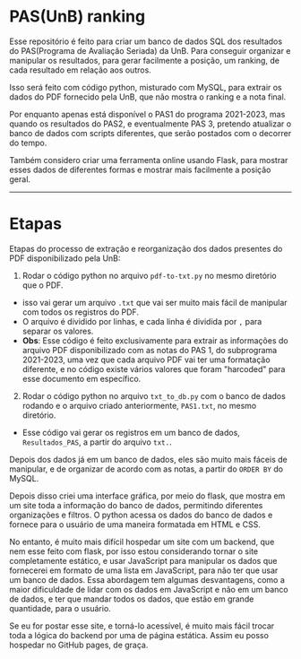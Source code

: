 # PAS(UnB) ranking
 Esse repositório é feito para criar um banco de dados SQL dos resultados do PAS(Programa de Avaliação Seriada) da UnB.
Para conseguir organizar e manipular os resultados,
 para gerar facilmente a posição, um ranking, de cada resultado em relação aos outros.

Isso será feito com código python, misturado com MySQL, para extrair os dados do PDF fornecido pela UnB, 
que não mostra o ranking e a nota final.

Por enquanto apenas está disponível o PAS1 do programa 2021-2023, mas quando os resultados do PAS2, e eventualmente
PAS 3, pretendo atualizar o banco de dados com scripts diferentes, que serão postados com o decorrer do tempo.

Também considero criar uma ferramenta online usando Flask, para mostrar esses dados de diferentes formas e
mostrar mais facilmente a posição geral.

---
# Etapas

Etapas do processo de extração e reorganização dos dados presentes do PDF disponibilizado pela UnB:

1. Rodar o código python no arquivo `pdf-to-txt.py` no mesmo diretório que o PDF.

- isso vai gerar um arquivo `.txt` que vai ser muito mais fácil de manipular com todos os registros do PDF.
- O arquivo é dividido por linhas, e cada linha é dividida por `,` para separar os valores.
- __Obs__: Esse código é feito exclusivamente para extrair as informações do arquivo PDF disponibilizado com as notas
do PAS 1, do subprograma 2021-2023, uma vez que cada arquivo PDF vai ter uma formatação diferente, e no código existe
vários valores que foram "harcoded" para esse documento em específico.

2. Rodar o código python no arquivo `txt_to_db.py` com o banco de dados rodando e o arquivo criado anteriormente,
 `PAS1.txt`, no mesmo diretório.
- Esse código vai gerar os registros em um banco de dados, `Resultados_PAS`, a partir do arquivo `txt.`.

Depois dos dados já em um banco de dados, eles são muito mais fáceis de manipular, e de organizar de acordo com as 
notas, a partir do `ORDER BY` do MySQL.

Depois disso criei uma interface gráfica, por meio do flask, que mostra em um site toda a informação do banco de dados, 
permitindo diferentes organizações e filtros. O python acessa os dados do banco de dados e fornece para o usuário de 
uma maneira formatada em HTML e CSS.

No entanto, é muito mais difícil hospedar um site com um backend, que nem esse feito com flask, por isso estou 
considerando tornar o site completamente estático, e usar JavaScript para manipular os dados que fornecerei em formato 
de uma lista em JavaScript, para não ter que usar um banco de dados. Essa abordagem tem algumas desvantagens, como a 
maior dificuldade de lidar com os dados em JavaScript e não em um banco de dados, e ter que mandar todos os dados, que 
estão em grande quantidade, para o usuário.

Se eu for postar esse site, e torná-lo acessível, é muito mais fácil trocar toda a lógica do backend por uma de página 
estática. Assim eu posso hospedar no GitHub pages, de graça.
